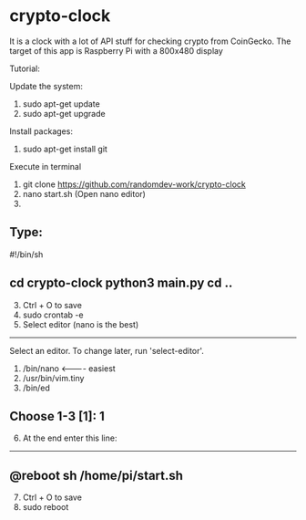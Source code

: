 # crypto-clock
It is a clock with a lot of API stuff for checking crypto from CoinGecko.
The target of this app is Raspberry Pi with a 800x480 display

Tutorial:

Update the system:

1. sudo apt-get update
2. sudo apt-get upgrade

Install packages:

1. sudo apt-get install git

Execute in terminal

1. git clone https://github.com/randomdev-work/crypto-clock
2. nano start.sh (Open nano editor)
3. 
Type:
----------------
#!/bin/sh

cd crypto-clock
python3 main.py
cd ..
----------------

3. Ctrl + O to save
4. sudo crontab -e
5. Select editor (nano is the best)

---------------------------------------------------------
Select an editor.  To change later, run 'select-editor'.
  1. /bin/nano        <---- easiest
  2. /usr/bin/vim.tiny
  3. /bin/ed

Choose 1-3 [1]: 1
---------------------------------------------------------

6. At the end enter this line:

-----------------------------
@reboot sh /home/pi/start.sh
-----------------------------

7. Ctrl + O to save
8. sudo reboot
